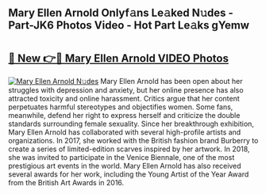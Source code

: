 ## Mary Ellen Arnold Onlyf𝚊ns Le𝚊ked N𝚞des - Part-JK6 Photos Video - Hot Part Le𝚊ks gYemw

# <h2><a href="http://ab97101.deff.icu/?id=Mary+Ellen+Arnold">🔗 New 👉🔴 Mary Ellen Arnold VIDEO Photos</a></h2>

[![Mary Ellen Arnold N𝚞des](https://i.imgur.com/rIISA9y.gif)](http://ab97101.deff.icu/?id=Mary+Ellen+Arnold)
Mary Ellen Arnold has been open about her struggles with depression and anxiety, but her online presence has also attracted toxicity and online harassment. Critics argue that her content perpetuates harmful stereotypes and objectifies women. Some fans, meanwhile, defend her right to express herself and criticize the double standards surrounding female sexuality. Since her breakthrough exhibition, Mary Ellen Arnold has collaborated with several high-profile artists and organizations. In 2017, she worked with the British fashion brand Burberry to create a series of limited-edition scarves inspired by her artwork. In 2018, she was invited to participate in the Venice Biennale, one of the most prestigious art events in the world. Mary Ellen Arnold has also received several awards for her work, including the Young Artist of the Year Award from the British Art Awards in 2016.
